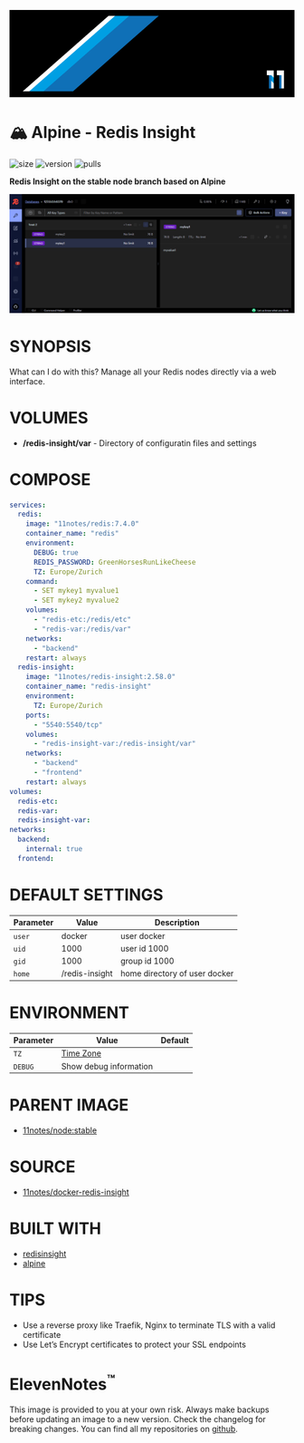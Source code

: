 ![Banner](https://github.com/11notes/defaults/blob/main/static/img/banner.png?raw=true)

# 🏔️ Alpine - Redis Insight
![size](https://img.shields.io/docker/image-size/11notes/redis-insight/2.58.0?color=0eb305) ![version](https://img.shields.io/docker/v/11notes/redis-insight/2.58.0?color=eb7a09) ![pulls](https://img.shields.io/docker/pulls/11notes/redis-insight?color=2b75d6)

**Redis Insight on the stable node branch based on Alpine**

![Preview](https://github.com/11notes/docker-redis-insight/blob/main/GUI.PNG?raw=true)

# SYNOPSIS
What can I do with this? Manage all your Redis nodes directly via a web interface.

# VOLUMES
* **/redis-insight/var** - Directory of configuratin files and settings

# COMPOSE
```yaml
services:
  redis:
    image: "11notes/redis:7.4.0"
    container_name: "redis"
    environment:
      DEBUG: true
      REDIS_PASSWORD: GreenHorsesRunLikeCheese
      TZ: Europe/Zurich
    command:
      - SET mykey1 myvalue1
      - SET mykey2 myvalue2
    volumes:
      - "redis-etc:/redis/etc"
      - "redis-var:/redis/var"
    networks:
      - "backend"
    restart: always
  redis-insight:
    image: "11notes/redis-insight:2.58.0"
    container_name: "redis-insight"
    environment:
      TZ: Europe/Zurich
    ports:
      - "5540:5540/tcp"
    volumes:
      - "redis-insight-var:/redis-insight/var"
    networks:
      - "backend"
      - "frontend"
    restart: always
volumes:
  redis-etc:
  redis-var:
  redis-insight-var:
networks:
  backend:
    internal: true
  frontend:
```

# DEFAULT SETTINGS
| Parameter | Value | Description |
| --- | --- | --- |
| `user` | docker | user docker |
| `uid` | 1000 | user id 1000 |
| `gid` | 1000 | group id 1000 |
| `home` | /redis-insight | home directory of user docker |

# ENVIRONMENT
| Parameter | Value | Default |
| --- | --- | --- |
| `TZ` | [Time Zone](https://en.wikipedia.org/wiki/List_of_tz_database_time_zones) | |
| `DEBUG` | Show debug information | |

# PARENT IMAGE
* [11notes/node:stable](https://hub.docker.com/r/11notes/node)

# SOURCE
* [11notes/docker-redis-insight](https://github.com/11notes/docker-redis-insight)

# BUILT WITH
* [redisinsight](https://github.com/RedisInsight/RedisInsight)
* [alpine](https://alpinelinux.org)

# TIPS
* Use a reverse proxy like Traefik, Nginx to terminate TLS with a valid certificate
* Use Let’s Encrypt certificates to protect your SSL endpoints

# ElevenNotes<sup>™️</sup>
This image is provided to you at your own risk. Always make backups before updating an image to a new version. Check the changelog for breaking changes. You can find all my repositories on [github](https://github.com/11notes).
    